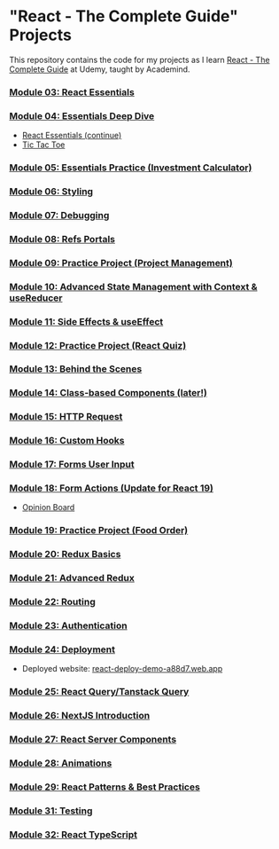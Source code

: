 # "React - The Complete Guide" Projects

This repository contains the code for my projects as I learn [React - The Complete Guide](https://www.udemy.com/course/react-the-complete-guide-incl-redux/) at Udemy, taught by Academind.

### [Module 03: React Essentials](/03-React-Essentials/react-essentials-intro/)

### [Module 04: Essentials Deep Dive](/04-Essentials-Deep-Dive/)

-   [React Essentials (continue)](/04-Essentials-Deep-Dive/react-essentials-intro/)
-   [Tic Tac Toe](/04-Essentials-Deep-Dive/tic-tac-toe/)

### [Module 05: Essentials Practice (Investment Calculator)](/05-Essentials-Practice/investment-calculator/)

### [Module 06: Styling](/06-Styling/react-art/)

### [Module 07: Debugging](/07-Debugging/investment-calculator/)

### [Module 08: Refs Portals](/08-Refs-Portals/timer-game/)

### [Module 09: Practice Project (Project Management)](/09-Practice-Project/project-management/)

### [Module 10: Advanced State Management with Context & useReducer](/10-Advanced-State-Management-with-Context-useReducer/elegant-clothing-store/)

### [Module 11: Side Effects & useEffect](/11-Side-Effects-useEffect/wonders-picker/)

### [Module 12: Practice Project (React Quiz)](/12-Practice-Project/react-quiz/)

### [Module 13: Behind the Scenes](/13-Behind-the-Scenes/counter/)

### [Module 14: Class-based Components (later!)](/14-Class-based-Components/01-starting-project/)

### [Module 15: HTTP Request](/15-HTTP-Requests/wonders-picker-with-BE/)

### [Module 16: Custom Hooks](/16-Custom-Hooks/wonders-picker-with-BE/)

### [Module 17: Forms User Input](/17-Forms-User-Input/login-form/)

### [Module 18: Form Actions (Update for React 19)](/18-Form-Actions/)

-   [Opinion Board](/18-Form-Actions/opinion-board/)

### [Module 19: Practice Project (Food Order)](/18-Practice-Project/food-order/)

### [Module 20: Redux Basics](/20-Redux-Basics/01-starting-project/)

### [Module 21: Advanced Redux](/21%20Advanced%20Redux/redux-cart/)

### [Module 22: Routing](/22%20Routing/event-management/)

### [Module 23: Authentication](/23%20Authentication/event-management-auth/)

### [Module 24: Deployment](/24%20Deployment/blog/)

-   Deployed website: [react-deploy-demo-a88d7.web.app](https://react-deploy-demo-a88d7.web.app/)

### [Module 25: React Query/Tanstack Query](/25%20React%20Query/react-events/)

### [Module 26: NextJS Introduction](/26%20NextJS%20Introduction/next-level-food/)

### [Module 27: React Server Components](27%20React%20Server%20Components/01-starting-project/)

### [Module 28: Animations](/28%20Animations/react-challenges/)

### [Module 29: React Patterns & Best Practices](/29%20Patterns/react-patterns/)

### [Module 31: Testing](/31%20Testing/01-starting-project/)

### [Module 32: React TypeScript](/32%20React%20TypeScript/react-typescript/)
